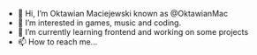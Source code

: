 - 👋 Hi, I’m Oktawian Maciejewski known as @OktawianMac
- 👀 I’m interested in games, music and coding.
- 🌱 I’m currently learning frontend and working on some projects 
- 📫 How to reach me...

<!---
OktawianMac/OktawianMac is a ✨ special ✨ repository because its `README.md` (this file) appears on your GitHub profile.
You can click the Preview link to take a look at your changes.
--->
